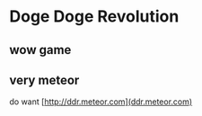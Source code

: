 # Doge Doge Revolution

## wow game

## very meteor


do want [http://ddr.meteor.com](ddr.meteor.com)